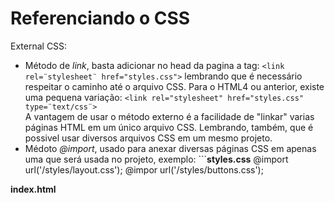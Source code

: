 # Referenciando o CSS  
External CSS:  
 * Método de *_link_*, basta adicionar no head da pagina a tag: `<link rel=¨stylesheet¨ href="styles.css">` lembrando que é necessário respeitar o caminho até o arquivo CSS. Para o HTML4 ou anterior, existe uma pequena variação: `<link rel="stylesheet" href="styles.css" type=¨text/css¨>`  
 A vantagem de usar o método externo é a facilidade de "linkar" varias páginas HTML em um único arquivo CSS. Lembrando, também, que é possivel usar diversos arquivos CSS em um mesmo projeto.
  *  Médoto *_@import_*, usado para anexar diversas páginas CSS em apenas uma que será usada no projeto, exemplo: ```**styles.css**
  @import url('/styles/layout.css');
  @impor url('/styles/buttons.css');

  **index.html**
    <head>
        <style> @import url("/css/styles.css"); </style>
  ```